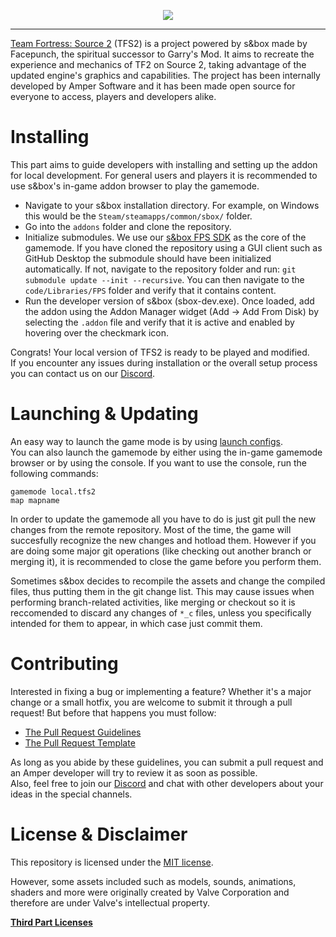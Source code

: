 <p align="center">
	<img src="https://tfsource2.com/engine/applications/blog/templates/tfs2/assets/images/tfs2_rect_logotype.png">
</p>
<hr>

[Team Fortress: Source 2](https://tfsource2.com/about) (TFS2) is a project powered by s&box made by Facepunch, the spiritual successor to Garry's Mod. It aims to recreate the experience and mechanics of TF2 on Source 2, taking advantage of the updated engine's graphics and capabilities. The project has been internally developed by Amper Software and it has been made open source for everyone to access, players and developers alike.

# Installing

This part aims to guide developers with installing and setting up the addon for local development. For general users and players it is recommended to use s&box's in-game addon browser to play the gamemode.

- Navigate to your s&box installation directory. For example, on Windows this would be the ``Steam/steamapps/common/sbox/`` folder.
- Go into the ``addons`` folder and clone the repository.
- Initialize submodules. We use our [s&box FPS SDK](https://github.com/AmperSoftware/sbox-FPS-SDK) as the core of the gamemode. If you have cloned the repository using a GUI client such as GitHub Desktop the submodule should have been initialized automatically. If not, navigate to the repository folder and run: ``git submodule update --init --recursive``. You can then navigate to the ``code/Libraries/FPS`` folder and verify that it contains content.
- Run the developer version of s&box (sbox-dev.exe). Once loaded, add the addon using the Addon Manager widget (Add -> Add From Disk) by selecting the ``.addon`` file and verify that it is active and enabled by hovering over the checkmark icon.

Congrats! Your local version of TFS2 is ready to be played and modified.  
If you encounter any issues during installation or the overall setup process you can contact us on our [Discord](https://discord.gg/tMnTsUsVjP).

# Launching & Updating
An easy way to launch the game mode is by using [launch configs](https://media.discordapp.net/attachments/712252851283296260/1043964479613976727/image.png).  
You can also launch the gamemode by either using the in-game gamemode browser or by using the console. If you want to use the console, run the following commands:
```
gamemode local.tfs2
map mapname
```

In order to update the gamemode all you have to do is just git pull the new changes from the remote repository. Most of the time, the game will succesfully recognize the new changes and hotload them. However if you are doing some major git operations (like checking out another branch or merging it), it is recommended to close the game before you perform them.

Sometimes s&box decides to recompile the assets and change the compiled files, thus putting them in the git change list. This may cause issues when performing branch-related activities, like merging or checkout so it is reccomended to discard any changes of ``*_c`` files, unless you specifically intended for them to appear, in which case just commit them.

# Contributing

Interested in fixing a bug or implementing a feature? Whether it's a major change or a small hotfix, you are welcome to submit it through a pull request! But before that happens you must follow:
- [The Pull Request Guidelines](https://github.com/AmperSoftware/TF-Source-2/blob/dev/.github/CONTRIBUTING.md)
- [The Pull Request Template](https://github.com/AmperSoftware/TF-Source-2/blob/dev/.github/PULL_REQUEST_TEMPLATE.md)

As long as you abide by these guidelines, you can submit a pull request and an Amper developer will try to review it as soon as possible.  
Also, feel free to join our [Discord](https://discord.gg/tMnTsUsVjP) and chat with other developers about your ideas in the special channels.

# License & Disclaimer

This repository is licensed under the [MIT license](https://github.com/AmperSoftware/TF-Source-2/blob/dev/LICENSE.md).

However, some assets included such as models, sounds, animations, shaders and more were originally created by Valve Corporation and therefore are under Valve's intellectual property.

**[Third Part Licenses](https://github.com/AmperSoftware/TF-Source-2/blob/dev/thirdpartylicenses.md)**
